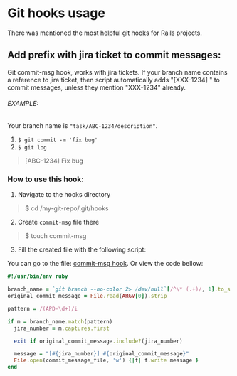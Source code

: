 # Git hooks usage

There was mentioned the most helpful git hooks for Rails projects.

## Add prefix with jira ticket to commit messages:
Git commit-msg hook, works with jira tickets. 
If your branch name contains a reference to jira ticket, then script automatically adds "[XXX-1234] " to commit messages, unless they mention "XXX-1234" already.

###### EXAMPLE:
Your branch name is `"task/ABC-1234/description"`.

1. `$ git commit -m 'fix bug'`
2. `$ git log`
 > [ABC-1234] Fix bug

### How to use this hook:
1. Navigate to the hooks directory
> $ cd /my-git-repo/.git/hooks
2. Create `commit-msg` file there
> $ touch commit-msg
3. Fill the created file with the following script:

You can go to the file: [commit-msg hook](https://github.com/NikitaNazarov1/git_hooks/blob/main/hooks/commit-msg). Or view the code bellow:

```ruby
#!/usr/bin/env ruby

branch_name = `git branch --no-color 2> /dev/null`[/^\* (.+)/, 1].to_s
original_commit_message = File.read(ARGV[0]).strip

pattern = /(APD-\d+)/i

if m = branch_name.match(pattern)
  jira_number = m.captures.first

  exit if original_commit_message.include?(jira_number)

  message = "[#{jira_number}] #{original_commit_message}"
  File.open(commit_message_file, 'w') {|f| f.write message }
end
```


